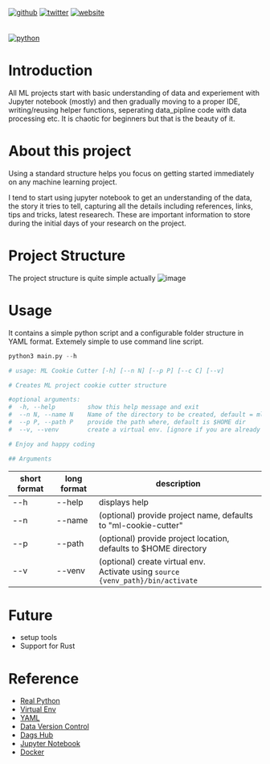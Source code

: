 


[![github](https://img.shields.io/badge/GitHub-rvbug-181717.svg?style=flat&logo=github)](https://github.com/rvbug)
[![twitter](https://img.shields.io/badge/Twitter-@rvbugged-00aced.svg?style=flat&logo=twitter)](https://twitter.com/rvbugged)
[![website](https://img.shields.io/badge/Website-rvbug-5087B2.svg?style=flat&logo=telegram)](https://rvbug.github.io)   
<br><br>
[![python](https://img.shields.io/badge/Python-3.9-3776AB.svg?style=flat&logo=python&logoColor=white)](https://www.python.org)

# Introduction

All ML projects start with basic understanding of data and experiement with Jupyter notebook (mostly) and then gradually moving to a proper IDE, writing/reusing helper functions, seperating data_pipline code with data processing etc. It is chaotic for beginners but that is the beauty of it.


# About this project

Using a standard structure helps you focus on getting started immediately on any machine learning project.   

I tend to start using jupyter notebook to get an understanding of the data, the story it tries to tell, capturing all the details including references, links, tips and tricks, latest researech. These are important information to store during the initial days of your research on the project.




# Project Structure

The project structure is quite simple actually
![image](https://github.com/rvbug/cookie-ml/assets/10928536/e0785d48-c21b-42c6-84a7-de211e6687ca)


# Usage

It contains a simple python script and a configurable folder structure in YAML format.
Extemely simple to use command line script.

```python
python3 main.py --h

# usage: ML Cookie Cutter [-h] [--n N] [--p P] [--c C] [--v]

# Creates ML project cookie cutter structure

#optional arguments:
#  -h, --help         show this help message and exit
#  --n N, --name N    Name of the directory to be created, default = ml-cookie-project
#  --p P, --path P    provide the path where, default is $HOME dir
#  --v, --venv        create a virtual env. [ignore if you are already on a virtual env]

# Enjoy and happy coding

## Arguments 

```
| short format | long format | description |
| --- | --- | --- |
| --h | --help | displays help |
| --n | --name | (optional) provide project name, defaults to "ml-cookie-cutter"  |
| --p | --path | (optional) provide project location, defaults to $HOME directory |
| --v | --venv | (optional) create virtual env. <br>Activate using `source {venv_path}/bin/activate` |


# Future
- setup tools
- Support for Rust  




# Reference 
- [Real Python](https://realpython.com/)  
- [Virtual Env](https://docs.python.org/3/library/venv.html)
- [YAML](https://yaml.org/)  
- [Data Version Control](https://dvc.org/)    
- [Dags Hub](https://dagshub.com/)  
- [Jupyter Notebook](https://jupyter.org/)  
- [Docker](https://www.docker.com/)  
  
  
